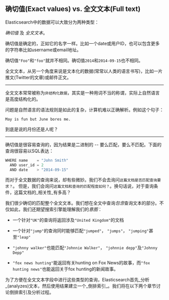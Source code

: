 ## 确切值(Exact values) vs. 全文文本(Full text)

Elasticsearch中的数据可以大致分为两种类型：

_确切值_ 及 _全文文本_。

确切值是确定的，正如它的名字一样。比如一个date或用户ID，也可以包含更多的字符串比如username或email地址。

确切值`"Foo"`和`"foo"`就并不相同。确切值`2014`和`2014-09-15`也不相同。

全文文本，从另一个角度来说是文本化的数据(常常以人类的语言书写)，比如一片推文(Twitter的文章)或邮件正文。

****

全文文本常常被称为`非结构化数据`，其实是一种用词不当的称谓，实际上自然语言是高度结构化的。

问题是自然语言的语法规则是如此的复杂，计算机难以正确解析。例如这个句子：

    May is fun but June bores me.

到底是说的月份还是人呢？

****

确切值是很容易查询的，因为结果是二进制的 -- 要么匹配，要么不匹配。下面的查询很容易以SQL表达：

```javascript
WHERE name    = "John Smith"
  AND user_id = 2
  AND date    > "2014-09-15"
```

而对于全文数据的查询来说，却有些微妙。我们不会去询问`这篇文档是否匹配查询要求？`。
但是，我们会询问`这篇文档和查询的匹配程度如何？`。换句话说，对于查询条件，这篇文档的_相关性_有多高？

我们很少确切的匹配整个全文文本。我们想在全文中查询*包含*查询文本的部分。不仅如此，我们还期望搜索引擎能理解我们的*意图*：

* 一个针对`"UK"`的查询将返回涉及`"United Kingdom"`的文档

* 一个针对`"jump"`的查询同时能够匹配`"jumped"`， `"jumps"`， `"jumping"`甚至`"leap"`

* `"johnny walker"`也能匹配`"Johnnie Walker"`， `"johnnie depp"`及`"Johnny Depp"`

* `"fox news hunting"`能返回有关hunting on Fox News的故事，而`"fox hunting news"`也能返回关于fox hunting的新闻故事。

为了方便在全文文本字段中进行这些类型的查询，Elasticsearch首先_分析_(analyzes)文本，然后使用结果建立一个_倒排索引_。我们将在以下两个章节讨论倒排索引及分析过程。








